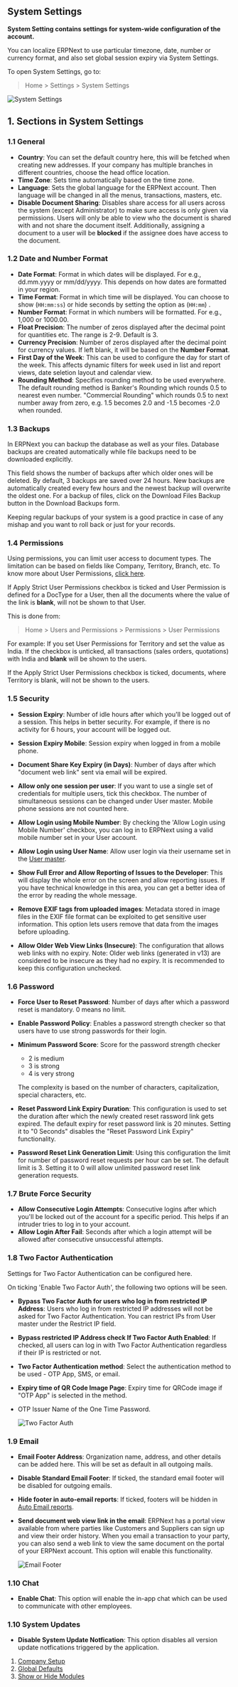 ## System Settings

**System Setting contains settings for system-wide configuration of the account.**

You can localize ERPNext to use particular timezone, date, number or currency format, and also set global session expiry via System Settings.

To open System Settings, go to:

> Home > Settings > System Settings

![System Settings](https://docs.erpnext.com/private/files/system-settings.png)

## 1\. Sections in System Settings

### 1.1 General

*   **Country**: You can set the default country here, this will be fetched when creating new addresses. If your company has multiple branches in different countries, choose the head office location.
*   **Time Zone**: Sets time automatically based on the time zone.
*   **Language**: Sets the global language for the ERPNext account. Then language will be changed in all the menus, transactions, masters, etc.
*   **Disable Document Sharing**: Disables share access for all users across the system (except Administrator) to make sure access is only given via permissions. Users will only be able to view who the document is shared with and not share the document itself. Additionally, assigning a document to a user will be **blocked** if the assignee does have access to the document.

### 1.2 Date and Number Format

*   **Date Format**: Format in which dates will be displayed. For e.g., dd.mm.yyyy or mm/dd/yyyy. This depends on how dates are formatted in your region.
*   **Time Format**: Format in which time will be displayed. You can choose to show (`HH:mm:ss`) or hide seconds by setting the option as (`HH:mm`) .
*   **Number Format**: Format in which numbers will be formatted. For e.g., 1,000 or 1000.00.
*   **Float Precision**: The number of zeros displayed after the decimal point for quantities etc. The range is 2-9. Default is 3.
*   **Currency Precision**: Number of zeros displayed after the decimal point for currency values. If left blank, it will be based on the **Number Format**.
*   **First Day of the Week**: This can be used to configure the day for start of the week. This affects dynamic filters for week used in list and report views, date seletion layout and calendar view.
*   **Rounding Method**: Specifies rounding method to be used everywhere. The default rounding method is Banker's Rounding which rounds 0.5 to nearest even number. "Commercial Rounding" which rounds 0.5 to next number away from zero, e.g. 1.5 becomes 2.0 and -1.5 becomes -2.0 when rounded.

### 1.3 Backups

In ERPNext you can backup the database as well as your files. Database backups are created automatically while file backups need to be downloaded explicitly.

This field shows the number of backups after which older ones will be deleted. By default, 3 backups are saved over 24 hours. New backups are automatically created every few hours and the newest backup will overwrite the oldest one. For a backup of files, click on the Download Files Backup button in the Download Backups form.

Keeping regular backups of your system is a good practice in case of any mishap and you want to roll back or just for your records.

### 1.4 Permissions

Using permissions, you can limit user access to document types. The limitation can be based on fields like Company, Territory, Branch, etc. To know more about User Permissions, [click here](https://docs.erpnext.com/docs/v13/user/manual/en/setting-up/users-and-permissions/user-permissions).

If Apply Strict User Permissions checkbox is ticked and User Permission is defined for a DocType for a User, then all the documents where the value of the link is **blank**, will not be shown to that User.

This is done from:

> Home > Users and Permissions > Permissions > User Permissions

For example: If you set User Permissions for Territory and set the value as India. If the checkbox is unticked, all transactions (sales orders, quotations) with India and **blank** will be shown to the users.

If the Apply Strict User Permissions checkbox is ticked, documents, where Territory is blank, will not be shown to the users.

### 1.5 Security

*   **Session Expiry**: Number of idle hours after which you'll be logged out of a session. This helps in better security. For example, if there is no activity for 6 hours, your account will be logged out.
*   **Session Expiry Mobile**: Session expiry when logged in from a mobile phone.
*   **Document Share Key Expiry (in Days)**: Number of days after which "document web link" sent via email will be expired.
*   **Allow only one session per user**: If you want to use a single set of credentials for multiple users, tick this checkbox. The number of simultaneous sessions can be changed under User master. Mobile phone sessions are not counted here.
*   **Allow Login using Mobile Number**: By checking the 'Allow Login using Mobile Number' checkbox, you can log in to ERPNext using a valid mobile number set in your User account.
    
*   **Allow Login using User Name**: Allow user login via their username set in the [User master](https://docs.erpnext.com/docs/v13/user/manual/en/setting-up/users-and-permissions/adding-users).
    
*   **Show Full Error and Allow Reporting of Issues to the Developer**: This will display the whole error on the screen and allow reporting issues. If you have technical knowledge in this area, you can get a better idea of the error by reading the whole message.
*   **Remove EXIF tags from uploaded images**: Metadata stored in image files in the EXIF file format can be exploited to get sensitive user information. This option lets users remove that data from the images before uploading.
*   **Allow Older Web View Links (Insecure)**: The configuration that allows web links with no expiry. Note: Older web links (generated in v13) are considered to be insecure as they had no expiry. It is recommended to keep this configuration unchecked.

### 1.6 Password

*   **Force User to Reset Password**: Number of days after which a password reset is mandatory. 0 means no limit.
*   **Enable Password Policy**: Enables a password strength checker so that users have to use strong passwords for their login.
*   **Minimum Password Score**: Score for the password strength checker
    
    *   2 is medium
    *   3 is strong
    *   4 is very strong
    
    The complexity is based on the number of characters, capitalization, special characters, etc.
    
*   **Reset Password Link Expiry Duration**: This configuration is used to set the duration after which the newly created reset rassword link gets expired. The default expiry for reset password link is 20 minutes. Setting it to "0 Seconds" disables the "Reset Password Link Expiry" functionality.
    
*   **Password Reset Link Generation Limit**: Using this configuration the limit for number of password reset requests per hour can be set. The default limit is 3. Setting it to 0 will allow unlimited password reset link generation requests.

### 1.7 Brute Force Security

*   **Allow Consecutive Login Attempts**: Consecutive logins after which you'll be locked out of the account for a specific period. This helps if an intruder tries to log in to your account.
*   **Allow Login After Fail**: Seconds after which a login attempt will be allowed after consecutive unsuccessful attempts.

### 1.8 Two Factor Authentication

Settings for Two Factor Authentication can be configured here.

On ticking 'Enable Two Factor Auth', the following two options will be seen.

*   **Bypass Two Factor Auth for users who log in from restricted IP Address**: Users who log in from restricted IP addresses will not be asked for Two Factor Authentication. You can restrict IPs from User master under the Restrict IP field.
*   **Bypass restricted IP Address check If Two Factor Auth Enabled**: If checked, all users can log in with Two Factor Authentication regardless if their IP is restricted or not.
    
*   **Two Factor Authentication method**: Select the authentication method to be used - OTP App, SMS, or email.
    
*   **Expiry time of QR Code Image Page**: Expiry time for QRCode image if "OTP App" is selected in the method.
*   OTP Issuer Name of the One Time Password.
    
    ![Two Factor Auth](https://docs.erpnext.com/files/twofactor-settings.png)
    

### 1.9 Email

*   **Email Footer Address**: Organization name, address, and other details can be added here. This will be set as default in all outgoing mails.
*   **Disable Standard Email Footer**: If ticked, the standard email footer will be disabled for outgoing emails.
*   **Hide footer in auto-email reports**: If ticked, footers will be hidden in [Auto Email reports](https://docs.erpnext.com/docs/v13/user/manual/en/setting-up/email/auto-email-reports).
*   **Send document web view link in the email**: ERPNext has a portal view available from where parties like Customers and Suppliers can sign up and view their order history. When you email a transaction to your party, you can also send a web link to view the same document on the portal of your ERPNext account. This option will enable this functionality.
    
    ![Email Footer](https://docs.erpnext.com/files/email-footer.png)
    

### 1.10 Chat

*   **Enable Chat**: This option will enable the in-app chat which can be used to communicate with other employees.

### 1.10 System Updates

*   **Disable System Update Notfication**: This option disables all version update notfications triggered by the application.

1.  [Company Setup](https://docs.erpnext.com/docs/v13/user/manual/en/setting-up/company-setup)
2.  [Global Defaults](https://docs.erpnext.com/docs/v13/user/manual/en/setting-up/settings/global-defaults)
3.  [Show or Hide Modules](https://docs.erpnext.com/docs/v13/user/manual/en/setting-up/settings/show-hide-modules)